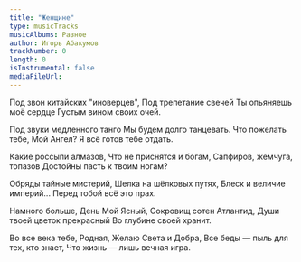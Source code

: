 ```yaml
---
title: "Женщине"
type: musicTracks
musicAlbums: Разное
author: Игорь Абакумов
trackNumber: 0
length: 0
isInstrumental: false
mediaFileUrl: 
---
```


Под звон китайских "иноверцев",
Под трепетание свечей
Ты опьяняешь моё сердце
Густым вином своих очей.

Под звуки медленного танго
Мы будем долго танцевать.
Что пожелать тебе, Мой Ангел?
Я всё готов тебе отдать.

Какие россыпи алмазов,
Что не приснятся и богам,
Сапфиров, жемчуга, топазов
Достойны пасть к твоим ногам?

Обряды тайные мистерий,
Шелка на шёлковых путях,
Блеск и величие империй...
Перед тобой всё это прах.

Намного больше, День Мой Ясный,
Сокровищ сотен Атлантид,
Души твоей цветок прекрасный
Во глубине своей хранит.

Во все века тебе, Родная,
Желаю Света и Добра,
Все беды — пыль для тех, кто знает,
Что жизнь — лишь вечная игра.
